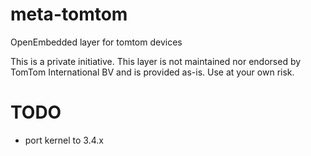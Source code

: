 meta-tomtom
===========

OpenEmbedded layer for tomtom devices

This is a private initiative. This layer is not maintained nor endorsed by
TomTom International BV and is provided as-is. Use at your own risk.

TODO
====

- port kernel to 3.4.x

